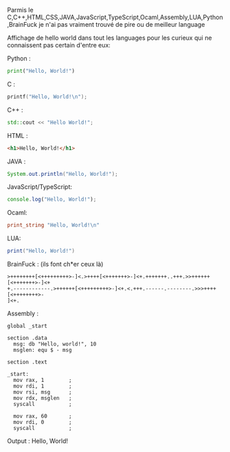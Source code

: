 Parmis le C,C++,HTML,CSS,JAVA,JavaScript,TypeScript,Ocaml,Assembly,LUA,Python,BrainFuck je n'ai pas vraiment trouvé de pire ou de meilleur language

Affichage de hello world dans tout les languages pour les curieux qui ne connaissent pas certain d'entre eux:

Python :
```py
print("Hello, World!")
```
C :
```c
printf("Hello, World!\n");
```
C++ :
```c++
std::cout << "Hello World!";
```
HTML :
```html
<h1>Hello, World!</h1>
```
JAVA :
```java
System.out.println("Hello, World!");
```
JavaScript/TypeScript:
```js
console.log("Hello, World!");
```
Ocaml:
```ocaml
print_string "Hello, World!\n"
```
LUA:
```lua
print("Hello, World!")
```
BrainFuck : (ils font ch*er ceux là)
```
>++++++++[<+++++++++>-]<.>++++[<+++++++>-]<+.+++++++..+++.>>++++++[<+++++++>-]<+
+.------------.>++++++[<+++++++++>-]<+.<.+++.------.--------.>>>++++[<++++++++>-
]<+.
```
Assembly :
```assembly
global _start

section .data
  msg: db "Hello, world!", 10
  msglen: equ $ - msg

section .text

_start:
  mov rax, 1        ; 
  mov rdi, 1        ;  
  mov rsi, msg      ;   
  mov rdx, msglen   ;  
  syscall           ; 

  mov rax, 60       ;
  mov rdi, 0        ;  
  syscall           ;
```

Output : Hello, World!
